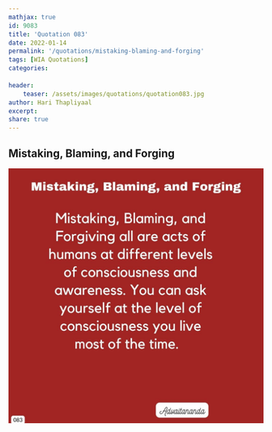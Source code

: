 ```yaml
---
mathjax: true
id: 9083
title: 'Quotation 083'
date: 2022-01-14
permalink: '/quotations/mistaking-blaming-and-forging'
tags: [WIA Quotations] 
categories: 

header:
    teaser: /assets/images/quotations/quotation083.jpg
author: Hari Thapliyaal 
excerpt:
share: true 
---
```


## Mistaking, Blaming, and Forging

![Mistaking, Blaming, and Forging](/assets/images/quotations/quotation083.jpg)
